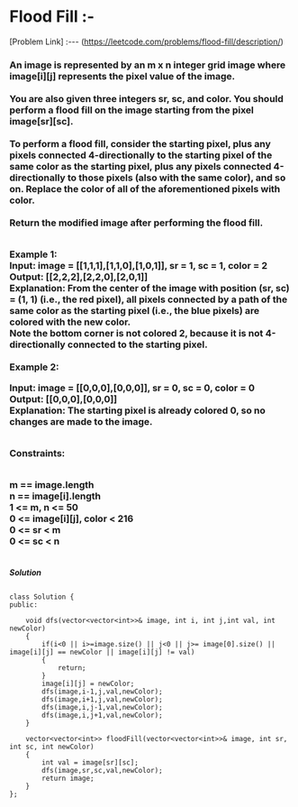 # Flood Fill :-

[Problem Link] :--- (https://leetcode.com/problems/flood-fill/description/)

<h3>
An image is represented by an m x n integer grid image where image[i][j] represents the pixel value of the image.
<br><br>
You are also given three integers sr, sc, and color. You should perform a flood fill on the image starting from the pixel image[sr][sc].
<br><br>
To perform a flood fill, consider the starting pixel, plus any pixels connected 4-directionally to the starting pixel of the same color as the starting pixel, plus any pixels connected 4-directionally to those pixels (also with the same color), and so on. Replace the color of all of the aforementioned pixels with color.
<br><br>
Return the modified image after performing the flood fill.<br><br>

Example 1:<br>
Input: image = [[1,1,1],[1,1,0],[1,0,1]], sr = 1, sc = 1, color = 2<br>
Output: [[2,2,2],[2,2,0],[2,0,1]]<br>
Explanation: From the center of the image with position (sr, sc) = (1, 1) (i.e., the red pixel), all pixels connected by a path of the same color as the starting pixel (i.e., the blue pixels) are colored with the new color.<br>
Note the bottom corner is not colored 2, because it is not 4-directionally connected to the starting pixel.<br><br>
Example 2:<br>

Input: image = [[0,0,0],[0,0,0]], sr = 0, sc = 0, color = 0<br>
Output: [[0,0,0],[0,0,0]]<br>
Explanation: The starting pixel is already colored 0, so no changes are made to the image.<br><br>
 

Constraints:<br><br>

m == image.length<br>
n == image[i].length<br>
1 <= m, n <= 50<br>
0 <= image[i][j], color < 216<br>
0 <= sr < m<br>
0 <= sc < n<br><br>
  
</h3>

***Solution***

```

class Solution {
public:
    
    void dfs(vector<vector<int>>& image, int i, int j,int val, int newColor)
    {
        if(i<0 || i>=image.size() || j<0 || j>= image[0].size() || image[i][j] == newColor || image[i][j] != val)
        {
            return;
        }
        image[i][j] = newColor;
        dfs(image,i-1,j,val,newColor);
        dfs(image,i+1,j,val,newColor);
        dfs(image,i,j-1,val,newColor);
        dfs(image,i,j+1,val,newColor);
    }
    
    vector<vector<int>> floodFill(vector<vector<int>>& image, int sr, int sc, int newColor)
    {
        int val = image[sr][sc];
        dfs(image,sr,sc,val,newColor);
        return image;
    }
};

```
